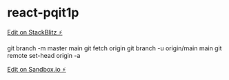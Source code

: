 # react-pqit1p

[Edit on StackBlitz ⚡️](https://stackblitz.com/edit/react-pqit1p)

git branch -m master main
git fetch origin
git branch -u origin/main main
git remote set-head origin -a

[Edit on Sandbox.io ⚡️](https://codesandbox.io/s/github/Direct-Dev-Ru/react-hooks-stackblitz)
